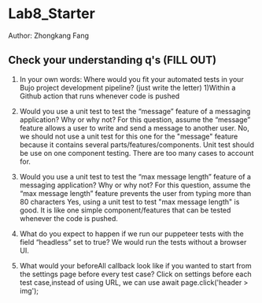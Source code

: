 # Lab8_Starter
Author: Zhongkang Fang  

## Check your understanding q's (FILL OUT)
1. In your own words: Where would you fit your automated tests in your Bujo project development pipeline? (just write the letter)
    1)Within a Github action that runs whenever code is pushed 
 
2. Would you use a unit test to test the “message” feature of a messaging application? Why or why not? For this question, assume the “message” feature allows a user to write and send a message to another user.
   No, we should not use a unit test for this one for the "message" feature because it contains several parts/features/components. Unit test should be use on one component testing. There are too many cases to account for. 

3. Would you use a unit test to test the “max message length” feature of a messaging application? Why or why not? For this question, assume the “max message length” feature prevents the user from typing more than 80 characters
Yes, using a unit test to test "max message length" is good. It is like one simple component/features that can be tested whenever the code is pushed. 

4. What do you expect to happen if we run our puppeteer tests with the field “headless” set to true?
   We would run the tests without a browser UI. 

5. What would your beforeAll callback look like if you wanted to start from the settings page before every test case?
  Click on settings before each test case,instead of using URL, we can use await page.click('header > img');

